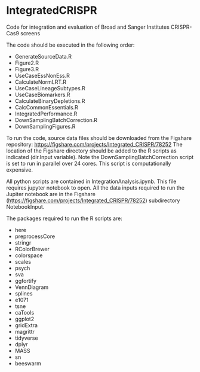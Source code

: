 # IntegratedCRISPR
Code for integration and evaluation of Broad and Sanger Institutes CRISPR-Cas9 screens 


The code should be executed in the following order:
* GenerateSourceData.R
* Figure2.R
* Figure3.R
* UseCaseEssNonEss.R
* CalculateNormLRT.R
* UseCaseLineageSubtypes.R
* UseCaseBiomarkers.R
* CalculateBinaryDepletions.R
* CalcCommonEssentials.R
* IntegratedPerformance.R
* DownSamplingBatchCorrection.R
* DownSamplingFigures.R

To run the code, source data files should be downloaded from the Figshare repository: 
https://figshare.com/projects/Integrated_CRISPR/78252
The location of the Figshare directory should be added to the R scripts as indicated (dir.Input variable). Note the DownSamplingBatchCorrection script is set to run in parallel over 24 cores. This script is computationally expensive.

All python scripts are contained in IntegrationAnalysis.ipynb. This file requires jupyter notebook to open. All the data inputs required to run the Jupiter notebook are in the Figshare (https://figshare.com/projects/Integrated_CRISPR/78252) subdirectory NotebookInput.

The packages required to run the R scripts are:
* here
* preprocessCore
* stringr
* RColorBrewer
* colorspace
* scales
* psych
* sva
* ggfortify
* VennDiagram
* splines
* e1071
* tsne
* caTools
* ggplot2
* gridExtra
* magrittr
* tidyverse
* dplyr
* MASS
* sn
* beeswarm
